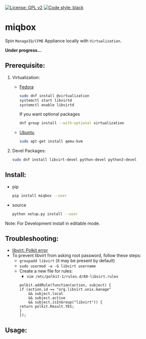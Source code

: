<a href="https://github.com/digitronik/miqbox/blob/master/LICENSE"><img alt="License: GPL v2" src="https://img.shields.io/badge/License-GPL%20v2-blue.svg"></a>
<a href="https://github.com/ambv/black"><img alt="Code style: black" src="https://img.shields.io/badge/code%20style-black-000000.svg"></a>

# miqbox
Spin `ManageIQ/CFME` Appliance locally with `Virtualization`.

**Under progress...**


## Prerequisite:

1. Virtualization:

      - [Fedora](https://docs.fedoraproject.org/en-US/quick-docs/getting-started-with-virtualization/)
        ```bash
        sudo dnf install @virtualization
        systemctl start libvirtd
        systemctl enable libvirtd
        ```
        If you want optional packages
        ```bash
        dnf group install --with-optional virtualization
        ```
      - [Ubuntu](https://help.ubuntu.com/community/KVM/Installation)
        ```bash
        sudo apt-get install qemu-kvm
        ```

2. Devel Packages:

    ```bash
    sudo dnf install libvirt-devel python-devel python3-devel
    ```

## Install:
- pip
    ```bash
    pip install miqbox --user
    ```

- source
    ```bash
    python setup.py install --user
    ```
Note: For Development install in editable mode.

## Troubleshooting:
- [libvirt: Polkit error](https://fedoraproject.org/wiki/QA:Testcase_Virt_ACLs)
- To prevent libvirt from asking root password, follow these steps:
    - `groupadd libvirt` (it may be present by default)
    - `sudo usermod -a -G libvirt username`
    - Create a new file for rules:
        - `vim /etc/polkit-1/rules.d/80-libvirt.rules`
        ```
        polkit.addRule(function(action, subject) {
        if (action.id == "org.libvirt.unix.manage"
            && subject.local
            && subject.active
            && subject.isInGroup("libvirt")) {
        return polkit.Result.YES;
        }
        });
        ```


## Usage:
